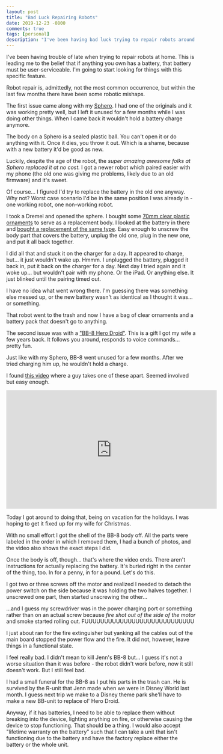 ```yaml
---
layout: post
title: "Bad Luck Repairing Robots"
date: 2019-12-23 -0800
comments: true
tags: [personal]
description: "I've been having bad luck trying to repair robots around my house. Just... dammit."
---
```

I've been having trouble of late when trying to repair robots at home. This is leading me to the belief that if anything you own has a battery, that battery must be user-serviceable. I'm going to start looking for things with this specific feature.

Robot repair is, admittedly, not the most common occurrence, but within the last few months there have been some robotic mishaps.

The first issue came along with my [Sphero](https://www.sphero.com/). I had one of the originals and it was working pretty well, but I left it unused for a few months while I was doing other things. When I came back it wouldn't hold a battery charge anymore.

The body on a Sphero is a sealed plastic ball. You can't open it or do anything with it. Once it dies, you throw it out. Which is a shame, because with a new battery it'd be good as new.

Luckily, despite the age of the robot, the _super amazing awesome folks at Sphero replaced it at no cost._ I got a newer robot which paired easier with my phone (the old one was giving me problems, likely due to an old firmware) and it's sweet.

Of course... I figured I'd try to replace the battery in the old one anyway. Why not? Worst case scenario I'd be in the same position I was already in - one working robot, one non-working robot.

I took a Dremel and opened the sphere. I bought some [70mm clear plastic ornaments](https://amzn.to/397KtqI) to serve as a replacement body. I looked at the battery in there and [bought a replacement of the same type](https://amzn.to/2EJURXE). Easy enough to unscrew the body part that covers the battery, unplug the old one, plug in the new one, and put it all back together.

I did all that and stuck it on the charger for a day. It appeared to charge, but... it just wouldn't wake up. Hmmm. I unplugged the battery, plugged it back in, put it back on the charger for a day. Next day I tried again and it woke up... but wouldn't pair with my phone. Or the iPad. Or anything else. It just blinked until the pairing timed out.

I have no idea what went wrong there. I'm guessing there was something else messed up, or the new battery wasn't as identical as I thought it was... or something.

That robot went to the trash and now I have a bag of clear ornaments and a battery pack that doesn't go to anything.

The second issue was with a ["BB-8 Hero Droid"](https://amzn.to/2MoHznT). This is a gift I got my wife a few years back. It follows you around, responds to voice commands... pretty fun.

Just like with my Sphero, BB-8 went unused for a few months. After we tried charging him up, he wouldn't hold a charge.

I found [this video](https://youtu.be/PWPv44e__qk) where a guy takes one of these apart. Seemed involved but easy enough.

<iframe width="560" height="315" src="https://www.youtube.com/embed/PWPv44e__qk" frameborder="0" allow="accelerometer; autoplay; encrypted-media; gyroscope; picture-in-picture" allowfullscreen></iframe>

Today I got around to doing that, being on vacation for the holidays. I was hoping to get it fixed up for my wife for Christmas.

With no small effort I got the shell of the BB-8 body off. All the parts were labeled in the order in which I removed them, I had a bunch of photos, and the video also shows the exact steps I did.

Once the body is off, though... that's where the video ends. There aren't instructions for actually replacing the battery. It's buried right in the center of the thing, too. In for a penny, in for a pound. Let's do this.

I got two or three screws off the motor and realized I needed to detach the power switch on the side because it was holding the two halves together. I unscrewed one part, then started unscrewing the other...

...and I guess my screwdriver was in the power charging port or something rather than on an actual screw because _fire shot out of the side of the motor_ and smoke started rolling out. FUUUUUUUUUUUUUUUUUUUUUUUUUUUU

I just about ran for the fire extinguisher but yanking all the cables out of the main board stopped the power flow and the fire. It did not, however, leave things in a functional state.

I feel really bad. I didn't mean to kill Jenn's BB-8 but... I guess it's not a worse situation than it was before - the robot didn't work before, now it still doesn't work. But I still feel bad.

I had a small funeral for the BB-8 as I put his parts in the trash can. He is survived by the R-unit that Jenn made when we were in Disney World last month. I guess next trip we make to a Disney theme park she'll have to make a new BB-unit to replace ol' Hero Droid.

Anyway, if it has batteries, I need to be able to replace them without breaking into the device, lighting anything on fire, or otherwise causing the device to stop functioning. That should be a thing. I would also accept "lifetime warranty on the battery" such that I can take a unit that isn't functioning due to the battery and have the factory replace either the battery or the whole unit.
